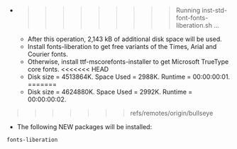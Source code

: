 * >>>>>>>>> Running inst-std-font-fonts-liberation.sh ...
  * After this operation, 2,143 kB of additional disk space will be used.
  * Install fonts-liberation to get free variants of the Times, Arial and Courier fonts.
  * Otherwise, install ttf-mscorefonts-installer to get Microsoft TrueType core fonts.
<<<<<<< HEAD
  * Disk size = 4513864K. Space Used = 2988K. Runtime = 00:00:00:01.
=======
  * Disk size = 4624880K. Space Used = 2992K. Runtime = 00:00:00:02.
>>>>>>> refs/remotes/origin/bullseye
  * The following NEW packages will be installed:
  ```bash
fonts-liberation
  ```
